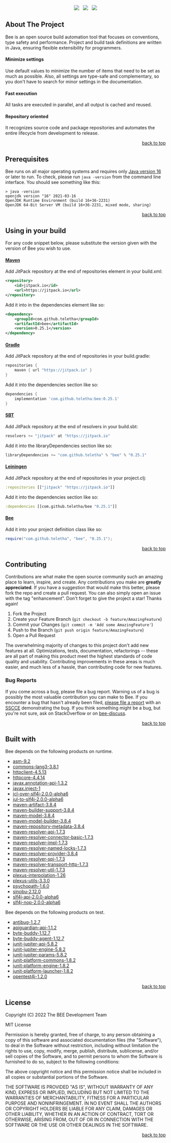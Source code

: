 <p align="center">
    <a href="https://docs.oracle.com/en/java/javase/16/"><img src="https://img.shields.io/badge/Java-Release%2016-green"/></a>
    <span>&nbsp;</span>
    <a href="https://jitpack.io/#teletha/bee"><img src="https://img.shields.io/jitpack/v/github/teletha/bee?label=Repository&color=green"></a>
    <span>&nbsp;</span>
    <a href="https://teletha.github.io/bee"><img src="https://img.shields.io/website.svg?down_color=red&down_message=CLOSE&label=Official%20Site&up_color=green&up_message=OPEN&url=https%3A%2F%2Fteletha.github.io%2Fbee"></a>
</p>


## About The Project
Bee is an open source build automation tool that focuses on conventions, type safety and performance.
Project and build task definitions are written in Java, ensuring flexible extensibility for programmers.

#### Minimize settings
Use default values to minimize the number of items that need to be set as much as possible. Also, all settings are type-safe and complementary, so you don't have to search for minor settings in the documentation.

#### Fast execution
All tasks are executed in parallel, and all output is cached and reused.

#### Repository oriented
It recognizes source code and package repositories and automates the entire lifecycle from development to release.
<p align="right"><a href="#top">back to top</a></p>


## Prerequisites
Bee runs on all major operating systems and requires only [Java version 16](https://docs.oracle.com/en/java/javase/16/) or later to run.
To check, please run `java -version` from the command line interface. You should see something like this:
```
> java -version
openjdk version "16" 2021-03-16
OpenJDK Runtime Environment (build 16+36-2231)
OpenJDK 64-Bit Server VM (build 16+36-2231, mixed mode, sharing)
```
<p align="right"><a href="#top">back to top</a></p>

## Using in your build
For any code snippet below, please substitute the version given with the version of Bee you wish to use.
#### [Maven](https://maven.apache.org/)
Add JitPack repository at the end of repositories element in your build.xml:
```xml
<repository>
    <id>jitpack.io</id>
    <url>https://jitpack.io</url>
</repository>
```
Add it into in the dependencies element like so:
```xml
<dependency>
    <groupId>com.github.teletha</groupId>
    <artifactId>bee</artifactId>
    <version>0.25.1</version>
</dependency>
```
#### [Gradle](https://gradle.org/)
Add JitPack repository at the end of repositories in your build.gradle:
```gradle
repositories {
    maven { url "https://jitpack.io" }
}
```
Add it into the dependencies section like so:
```gradle
dependencies {
    implementation 'com.github.teletha:bee:0.25.1'
}
```
#### [SBT](https://www.scala-sbt.org/)
Add JitPack repository at the end of resolvers in your build.sbt:
```scala
resolvers += "jitpack" at "https://jitpack.io"
```
Add it into the libraryDependencies section like so:
```scala
libraryDependencies += "com.github.teletha" % "bee" % "0.25.1"
```
#### [Leiningen](https://leiningen.org/)
Add JitPack repository at the end of repositories in your project.clj:
```clj
:repositories [["jitpack" "https://jitpack.io"]]
```
Add it into the dependencies section like so:
```clj
:dependencies [[com.github.teletha/bee "0.25.1"]]
```
#### [Bee](https://teletha.github.io/bee)
Add it into your project definition class like so:
```java
require("com.github.teletha", "bee", "0.25.1");
```
<p align="right"><a href="#top">back to top</a></p>


## Contributing
Contributions are what make the open source community such an amazing place to learn, inspire, and create. Any contributions you make are **greatly appreciated**.
If you have a suggestion that would make this better, please fork the repo and create a pull request. You can also simply open an issue with the tag "enhancement".
Don't forget to give the project a star! Thanks again!

1. Fork the Project
2. Create your Feature Branch (`git checkout -b feature/AmazingFeature`)
3. Commit your Changes (`git commit -m 'Add some AmazingFeature'`)
4. Push to the Branch (`git push origin feature/AmazingFeature`)
5. Open a Pull Request

The overwhelming majority of changes to this project don't add new features at all. Optimizations, tests, documentation, refactorings -- these are all part of making this product meet the highest standards of code quality and usability.
Contributing improvements in these areas is much easier, and much less of a hassle, than contributing code for new features.

### Bug Reports
If you come across a bug, please file a bug report. Warning us of a bug is possibly the most valuable contribution you can make to Bee.
If you encounter a bug that hasn't already been filed, [please file a report](https://github.com/teletha/bee/issues/new) with an [SSCCE](http://sscce.org/) demonstrating the bug.
If you think something might be a bug, but you're not sure, ask on StackOverflow or on [bee-discuss](https://github.com/teletha/bee/discussions).
<p align="right"><a href="#top">back to top</a></p>


## Built with
Bee depends on the following products on runtime.
* [asm-9.2](https://mvnrepository.com/artifact/org.ow2.asm/asm/9.2)
* [commons-lang3-3.8.1](https://mvnrepository.com/artifact/org.apache.commons/commons-lang3/3.8.1)
* [httpclient-4.5.13](https://mvnrepository.com/artifact/org.apache.httpcomponents/httpclient/4.5.13)
* [httpcore-4.4.14](https://mvnrepository.com/artifact/org.apache.httpcomponents/httpcore/4.4.14)
* [javax.annotation-api-1.3.2](https://mvnrepository.com/artifact/javax.annotation/javax.annotation-api/1.3.2)
* [javax.inject-1](https://mvnrepository.com/artifact/javax.inject/javax.inject/1)
* [jcl-over-slf4j-2.0.0-alpha6](https://mvnrepository.com/artifact/org.slf4j/jcl-over-slf4j/2.0.0-alpha6)
* [jul-to-slf4j-2.0.0-alpha6](https://mvnrepository.com/artifact/org.slf4j/jul-to-slf4j/2.0.0-alpha6)
* [maven-artifact-3.8.4](https://mvnrepository.com/artifact/org.apache.maven/maven-artifact/3.8.4)
* [maven-builder-support-3.8.4](https://mvnrepository.com/artifact/org.apache.maven/maven-builder-support/3.8.4)
* [maven-model-3.8.4](https://mvnrepository.com/artifact/org.apache.maven/maven-model/3.8.4)
* [maven-model-builder-3.8.4](https://mvnrepository.com/artifact/org.apache.maven/maven-model-builder/3.8.4)
* [maven-repository-metadata-3.8.4](https://mvnrepository.com/artifact/org.apache.maven/maven-repository-metadata/3.8.4)
* [maven-resolver-api-1.7.3](https://mvnrepository.com/artifact/org.apache.maven.resolver/maven-resolver-api/1.7.3)
* [maven-resolver-connector-basic-1.7.3](https://mvnrepository.com/artifact/org.apache.maven.resolver/maven-resolver-connector-basic/1.7.3)
* [maven-resolver-impl-1.7.3](https://mvnrepository.com/artifact/org.apache.maven.resolver/maven-resolver-impl/1.7.3)
* [maven-resolver-named-locks-1.7.3](https://mvnrepository.com/artifact/org.apache.maven.resolver/maven-resolver-named-locks/1.7.3)
* [maven-resolver-provider-3.8.4](https://mvnrepository.com/artifact/org.apache.maven/maven-resolver-provider/3.8.4)
* [maven-resolver-spi-1.7.3](https://mvnrepository.com/artifact/org.apache.maven.resolver/maven-resolver-spi/1.7.3)
* [maven-resolver-transport-http-1.7.3](https://mvnrepository.com/artifact/org.apache.maven.resolver/maven-resolver-transport-http/1.7.3)
* [maven-resolver-util-1.7.3](https://mvnrepository.com/artifact/org.apache.maven.resolver/maven-resolver-util/1.7.3)
* [plexus-interpolation-1.26](https://mvnrepository.com/artifact/org.codehaus.plexus/plexus-interpolation/1.26)
* [plexus-utils-3.3.0](https://mvnrepository.com/artifact/org.codehaus.plexus/plexus-utils/3.3.0)
* [psychopath-1.6.0](https://mvnrepository.com/artifact/com.github.teletha/psychopath/1.6.0)
* [sinobu-2.12.0](https://mvnrepository.com/artifact/com.github.teletha/sinobu/2.12.0)
* [slf4j-api-2.0.0-alpha6](https://mvnrepository.com/artifact/org.slf4j/slf4j-api/2.0.0-alpha6)
* [slf4j-nop-2.0.0-alpha6](https://mvnrepository.com/artifact/org.slf4j/slf4j-nop/2.0.0-alpha6)

Bee depends on the following products on test.
* [antibug-1.2.7](https://mvnrepository.com/artifact/com.github.teletha/antibug/1.2.7)
* [apiguardian-api-1.1.2](https://mvnrepository.com/artifact/org.apiguardian/apiguardian-api/1.1.2)
* [byte-buddy-1.12.7](https://mvnrepository.com/artifact/net.bytebuddy/byte-buddy/1.12.7)
* [byte-buddy-agent-1.12.7](https://mvnrepository.com/artifact/net.bytebuddy/byte-buddy-agent/1.12.7)
* [junit-jupiter-api-5.8.2](https://mvnrepository.com/artifact/org.junit.jupiter/junit-jupiter-api/5.8.2)
* [junit-jupiter-engine-5.8.2](https://mvnrepository.com/artifact/org.junit.jupiter/junit-jupiter-engine/5.8.2)
* [junit-jupiter-params-5.8.2](https://mvnrepository.com/artifact/org.junit.jupiter/junit-jupiter-params/5.8.2)
* [junit-platform-commons-1.8.2](https://mvnrepository.com/artifact/org.junit.platform/junit-platform-commons/1.8.2)
* [junit-platform-engine-1.8.2](https://mvnrepository.com/artifact/org.junit.platform/junit-platform-engine/1.8.2)
* [junit-platform-launcher-1.8.2](https://mvnrepository.com/artifact/org.junit.platform/junit-platform-launcher/1.8.2)
* [opentest4j-1.2.0](https://mvnrepository.com/artifact/org.opentest4j/opentest4j/1.2.0)
<p align="right"><a href="#top">back to top</a></p>


## License
Copyright (C) 2022 The BEE Development Team

MIT License

Permission is hereby granted, free of charge, to any person obtaining a copy
of this software and associated documentation files (the "Software"), to deal
in the Software without restriction, including without limitation the rights
to use, copy, modify, merge, publish, distribute, sublicense, and/or sell
copies of the Software, and to permit persons to whom the Software is
furnished to do so, subject to the following conditions:

The above copyright notice and this permission notice shall be included in all
copies or substantial portions of the Software.

THE SOFTWARE IS PROVIDED "AS IS", WITHOUT WARRANTY OF ANY KIND, EXPRESS OR
IMPLIED, INCLUDING BUT NOT LIMITED TO THE WARRANTIES OF MERCHANTABILITY,
FITNESS FOR A PARTICULAR PURPOSE AND NONINFRINGEMENT. IN NO EVENT SHALL THE
AUTHORS OR COPYRIGHT HOLDERS BE LIABLE FOR ANY CLAIM, DAMAGES OR OTHER
LIABILITY, WHETHER IN AN ACTION OF CONTRACT, TORT OR OTHERWISE, ARISING FROM,
OUT OF OR IN CONNECTION WITH THE SOFTWARE OR THE USE OR OTHER DEALINGS IN THE
SOFTWARE.
<p align="right"><a href="#top">back to top</a></p>